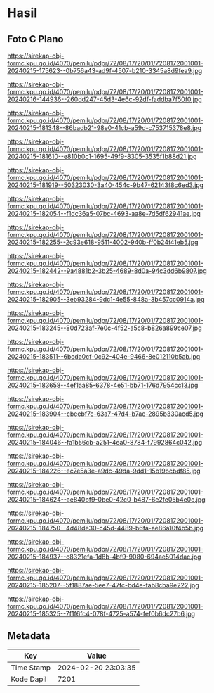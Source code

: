 # Hasil

## Foto C Plano

https://sirekap-obj-formc.kpu.go.id/4070/pemilu/pdpr/72/08/17/20/01/7208172001001-20240215-175623--0b756a43-ad9f-4507-b210-3345a8d9fea9.jpg

https://sirekap-obj-formc.kpu.go.id/4070/pemilu/pdpr/72/08/17/20/01/7208172001001-20240216-144936--260dd247-45d3-4e6c-92df-faddba7f50f0.jpg

https://sirekap-obj-formc.kpu.go.id/4070/pemilu/pdpr/72/08/17/20/01/7208172001001-20240215-181348--86badb21-98e0-41cb-a59d-c753715378e8.jpg

https://sirekap-obj-formc.kpu.go.id/4070/pemilu/pdpr/72/08/17/20/01/7208172001001-20240215-181610--e810b0c1-1695-49f9-8305-3535f1b88d21.jpg

https://sirekap-obj-formc.kpu.go.id/4070/pemilu/pdpr/72/08/17/20/01/7208172001001-20240215-181919--50323030-3a40-454c-9b47-62143f8c6ed3.jpg

https://sirekap-obj-formc.kpu.go.id/4070/pemilu/pdpr/72/08/17/20/01/7208172001001-20240215-182054--f1dc36a5-07bc-4693-aa8e-7d5df62941ae.jpg

https://sirekap-obj-formc.kpu.go.id/4070/pemilu/pdpr/72/08/17/20/01/7208172001001-20240215-182255--2c93e618-9511-4002-940b-ff0b24f41eb5.jpg

https://sirekap-obj-formc.kpu.go.id/4070/pemilu/pdpr/72/08/17/20/01/7208172001001-20240215-182442--9a4881b2-3b25-4689-8d0a-94c3dd6b9807.jpg

https://sirekap-obj-formc.kpu.go.id/4070/pemilu/pdpr/72/08/17/20/01/7208172001001-20240215-182905--3eb93284-9dc1-4e55-848a-3b457cc0914a.jpg

https://sirekap-obj-formc.kpu.go.id/4070/pemilu/pdpr/72/08/17/20/01/7208172001001-20240215-183245--80d723af-7e0c-4f52-a5c8-b826a899ce07.jpg

https://sirekap-obj-formc.kpu.go.id/4070/pemilu/pdpr/72/08/17/20/01/7208172001001-20240215-183511--6bcda0cf-0c92-404e-9466-8e012110b5ab.jpg

https://sirekap-obj-formc.kpu.go.id/4070/pemilu/pdpr/72/08/17/20/01/7208172001001-20240215-183658--4ef1aa85-6378-4e51-bb71-176d7954cc13.jpg

https://sirekap-obj-formc.kpu.go.id/4070/pemilu/pdpr/72/08/17/20/01/7208172001001-20240215-183904--cbeebf7c-63a7-47d4-b7ae-2895b330acd5.jpg

https://sirekap-obj-formc.kpu.go.id/4070/pemilu/pdpr/72/08/17/20/01/7208172001001-20240215-184046--fa1b56cb-a251-4ea0-8784-f7992864c042.jpg

https://sirekap-obj-formc.kpu.go.id/4070/pemilu/pdpr/72/08/17/20/01/7208172001001-20240215-184226--ec7e5a3e-a9dc-49da-9dd1-15b19bcbdf85.jpg

https://sirekap-obj-formc.kpu.go.id/4070/pemilu/pdpr/72/08/17/20/01/7208172001001-20240215-184624--ae840bf9-0be0-42c0-b487-6e2fe05b4e0c.jpg

https://sirekap-obj-formc.kpu.go.id/4070/pemilu/pdpr/72/08/17/20/01/7208172001001-20240215-184750--4d48de30-c45d-4489-b6fa-ae86a10f4b5b.jpg

https://sirekap-obj-formc.kpu.go.id/4070/pemilu/pdpr/72/08/17/20/01/7208172001001-20240215-184937--c8321efa-1d8b-4bf9-9080-694ae5014dac.jpg

https://sirekap-obj-formc.kpu.go.id/4070/pemilu/pdpr/72/08/17/20/01/7208172001001-20240215-185207--5f1887ae-5ee7-47fc-bd4e-fab8cba9e222.jpg

https://sirekap-obj-formc.kpu.go.id/4070/pemilu/pdpr/72/08/17/20/01/7208172001001-20240215-185325--7f1f6fc4-078f-4725-a574-fef0b6dc27b6.jpg


## Metadata

| Key        | Value               |
| ---------- | ------------------- |
| Time Stamp | 2024-02-20 23:03:35 |
| Kode Dapil | 7201                |



